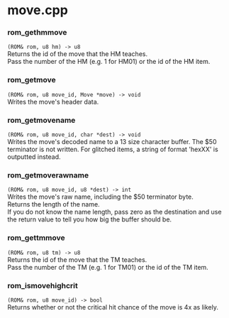 # move.cpp
### rom_gethmmove
`(ROM& rom, u8 hm) -> u8`  
Returns the id of the move that the HM teaches.  
Pass the number of the HM (e.g. 1 for HM01) or the id of the HM item.
### rom_getmove
`(ROM& rom, u8 move_id, Move *move) -> void`  
Writes the move's header data.
### rom_getmovename
`(ROM& rom, u8 move_id, char *dest) -> void`  
Writes the move's decoded name to a 13 size character buffer. The $50 terminator is not written. For glitched items, a string of format 'hexXX' is outputted instead.
### rom_getmoverawname
`(ROM& rom, u8 move_id, u8 *dest) -> int`  
Writes the move's raw name, including the $50 terminator byte.  
Returns the length of the name.  
If you do not know the name length, pass zero as the destination and use the return value to tell you how big the buffer should be.
### rom_gettmmove
`(ROM& rom, u8 tm) -> u8`  
Returns the id of the move that the TM teaches.  
Pass the number of the TM (e.g. 1 for TM01) or the id of the TM item.
### rom_ismovehighcrit
`(ROM& rom, u8 move_id) -> bool`  
Returns whether or not the critical hit chance of the move is 4x as likely.
